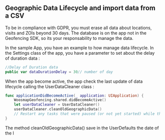 ## Geographic Data Lifecycle and import data from a CSV

To be in compliance with GDPR, you must erase all data about locations, visits and ZOIs beyond 30 days. The database is on the app not in the Geofencing SDK,
so its your responsability to manage the data. 

In the sample App, you have an example to how manage data lifecycle. In the Settings class of the app, you have a parameter to set about the delay of duration data :
```swift
//Delay of Duration data
public var dataDurationDelay = 30// number of day
```

When the app become active, the app check the last update of data lifecycle calling the UserDataCleaner class : 
```swift
func applicationDidBecomeActive(_ application: UIApplication) {
    WoosmapGeofencing.shared.didBecomeActive()
    let userDataCleaner = UserDataCleaner()
    userDataCleaner.cleanOldGeographicData()
    // Restart any tasks that were paused (or not yet started) while the application was inactive. If the application was previously in the background, optionally refresh the user interface.
}
```

The method cleanOldGeographicData() save in the UserDefaults the date of the l